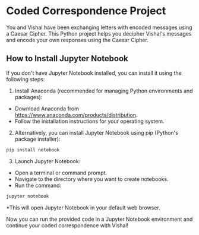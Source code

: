 # Coded Correspondence Project

You and Vishal have been exchanging letters with encoded messages using a Caesar Cipher. This Python project helps you decipher Vishal's messages and encode your own responses using the Caesar Cipher.

## How to Install Jupyter Notebook
If you don't have Jupyter Notebook installed, you can install it using the following steps:

1. Install Anaconda (recommended for managing Python environments and packages):

* Download Anaconda from https://www.anaconda.com/products/distribution.
* Follow the installation instructions for your operating system.
2. Alternatively, you can install Jupyter Notebook using pip (Python's package installer):

```bash
pip install notebook
```
3. Launch Jupyter Notebook:

* Open a terminal or command prompt.
* Navigate to the directory where you want to create notebooks.
* Run the command:
```bash
jupyter notebook
```
*This will open Jupyter Notebook in your default web browser.

Now you can run the provided code in a Jupyter Notebook environment and continue your coded correspondence with Vishal!





